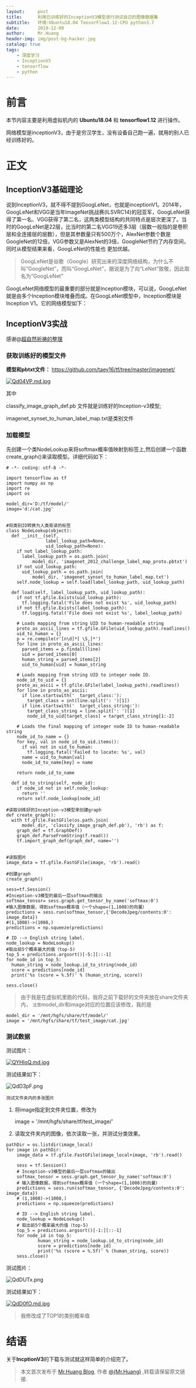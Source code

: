```yaml
---
layout:     post
title:      利用已训练好的InceptionV3模型进行测试自己的图像数据集
subtitle:   环境:Ubuntu18.04 TensorFlow1.12-CPU python3.7 
date:       2019-12-09
author:     Mr.Huang
header-img: img/post-bg-hacker.jpg
catalog: true
tags:
    - 深度学习
    - InceptionV3
    - tensorflow
    - python
---
```


# 前言
本节内容主要是利用虚拟机内的 **Ubuntu18.04** 和 **tensorflow1.12** 进行操作。

网络模型是inceptionV3，由于是穷汉学生，没有设备自己跑一遍，就用的别人已经训练好的。

# 正文


## InceptionV3基础理论

说到InceptionV3，就不得不提到GoogLeNet，也就是inceptionV1。2014年，GoogLeNet和VGG是当年ImageNet挑战赛(ILSVRC14)的冠亚军，GoogLeNet获得了第一名、VGG获得了第二名，这两类模型结构的共同特点是层次更深了。当时的GoogLeNet是22层，比当时的第二名VGG19还多3层（层数一般指的是卷积层和全连接层的层数），但是其参数量只有500万个，AlexNet参数个数是GoogleNet的12倍，VGG参数又是AlexNet的3倍，GoogleNet节约了内存空间，同时从模型结果来看，GoogLeNet的性能也 更加优越。

>GoogLeNet是谷歌（Google）研究出来的深度网络结构，为什么不叫“GoogleNet”，而叫“GoogLeNet”，据说是为了向“LeNet”致敬，因此取名为“GoogLeNet”

GoogLeNet网络模型的最重要的部分就是Inception模块，可以说，GoogLeNet就是由多个Inception模块堆叠而成。在GoogLeNet模型中，Inception模块是Inception V1。它的网络模型如下：





## InceptionV3实战
感谢@[超自然祈祷的整理](https://blog.csdn.net/sinat_27382047/article/details/80534234/)

### 获取训练好的模型文件

**模型和pbtxt文件：** <https://github.com/taey16/tf/tree/master/imagenet/>

[![Qd04VP.md.jpg](https://s2.ax1x.com/2019/12/09/Qd04VP.md.jpg)](https://imgse.com/i/Qd04VP)

其中

classify_image_graph_def.pb 文件就是训练好的Inception-v3模型; 

imagenet_synset_to_human_label_map.txt是类别文件

### 加载模型

先创建一个类NodeLookup来将softmax概率值映射到标签上,然后创建一个函数create_graph()来读取模型。详细代码如下：

```
# -*- coding: utf-8 -*-
 
import tensorflow as tf
import numpy as np
import re
import os
 
model_dir='D:/tf/model/'
image='d:/cat.jpg'
 
 
#将类别ID转换为人类易读的标签
class NodeLookup(object):
  def __init__(self,
               label_lookup_path=None,
               uid_lookup_path=None):
    if not label_lookup_path:
      label_lookup_path = os.path.join(
          model_dir, 'imagenet_2012_challenge_label_map_proto.pbtxt')
    if not uid_lookup_path:
      uid_lookup_path = os.path.join(
          model_dir, 'imagenet_synset_to_human_label_map.txt')
    self.node_lookup = self.load(label_lookup_path, uid_lookup_path)
 
  def load(self, label_lookup_path, uid_lookup_path):
    if not tf.gfile.Exists(uid_lookup_path):
      tf.logging.fatal('File does not exist %s', uid_lookup_path)
    if not tf.gfile.Exists(label_lookup_path):
      tf.logging.fatal('File does not exist %s', label_lookup_path)
 
    # Loads mapping from string UID to human-readable string
    proto_as_ascii_lines = tf.gfile.GFile(uid_lookup_path).readlines()
    uid_to_human = {}
    p = re.compile(r'[n\d]*[ \S,]*')
    for line in proto_as_ascii_lines:
      parsed_items = p.findall(line)
      uid = parsed_items[0]
      human_string = parsed_items[2]
      uid_to_human[uid] = human_string
 
    # Loads mapping from string UID to integer node ID.
    node_id_to_uid = {}
    proto_as_ascii = tf.gfile.GFile(label_lookup_path).readlines()
    for line in proto_as_ascii:
      if line.startswith('  target_class:'):
        target_class = int(line.split(': ')[1])
      if line.startswith('  target_class_string:'):
        target_class_string = line.split(': ')[1]
        node_id_to_uid[target_class] = target_class_string[1:-2]
 
    # Loads the final mapping of integer node ID to human-readable string
    node_id_to_name = {}
    for key, val in node_id_to_uid.items():
      if val not in uid_to_human:
        tf.logging.fatal('Failed to locate: %s', val)
      name = uid_to_human[val]
      node_id_to_name[key] = name
 
    return node_id_to_name
 
  def id_to_string(self, node_id):
    if node_id not in self.node_lookup:
      return ''
    return self.node_lookup[node_id]
 
#读取训练好的Inception-v3模型来创建graph
def create_graph():
  with tf.gfile.FastGFile(os.path.join(
      model_dir, 'classify_image_graph_def.pb'), 'rb') as f:
    graph_def = tf.GraphDef()
    graph_def.ParseFromString(f.read())
    tf.import_graph_def(graph_def, name='')
 
 
#读取图片
image_data = tf.gfile.FastGFile(image, 'rb').read()
 
#创建graph
create_graph()
 
sess=tf.Session()
#Inception-v3模型的最后一层softmax的输出
softmax_tensor= sess.graph.get_tensor_by_name('softmax:0')
#输入图像数据，得到softmax概率值（一个shape=(1,1008)的向量）
predictions = sess.run(softmax_tensor,{'DecodeJpeg/contents:0': image_data})
#(1,1008)->(1008,)
predictions = np.squeeze(predictions)
 
# ID --> English string label.
node_lookup = NodeLookup()
#取出前5个概率最大的值（top-5)
top_5 = predictions.argsort()[-5:][::-1]
for node_id in top_5:
  human_string = node_lookup.id_to_string(node_id)
  score = predictions[node_id]
  print('%s (score = %.5f)' % (human_string, score))
 
sess.close()
```

>由于我是在虚拟机里跑的代码，我将之前下载好的文件夹放在share文件夹内， `注意`model_dir和image对应的位置应该修改，我的是

	model_dir = '/mnt/hgfs/share/tf/model/'
	image = '/mnt/hgfs/share/tf/test_image/cat.jpg'

### 测试数据

测试图片：

[![QYHIoQ.md.jpg](https://s2.ax1x.com/2019/12/07/QYHIoQ.md.jpg)](https://imgse.com/i/QYHIoQ)

测试结果如下：

![QdD3pF.png](https://s2.ax1x.com/2019/12/09/QdD3pF.png)


`测试文件夹内的多张图片`

1. 将image指定到文件夹位置，修改为

	image = '/mnt/hgfs/share/tf/test_image/'

	
2. 读取文件夹内的图像，依次读取一张，并测试分类效果。
```
pathDir = os.listdir(image_local)
for image in pathDir:
    image_data = tf.gfile.FastGFile(image_local+image, 'rb').read()

    sess = tf.Session()
    # Inception-v3模型的最后一层softmax的输出
    softmax_tensor = sess.graph.get_tensor_by_name('softmax:0')
    # 输入图像数据，得到softmax概率值（一个shape=(1,1008)的向量）
    predictions = sess.run(softmax_tensor, {'DecodeJpeg/contents:0': image_data})
    # (1,1008)->(1008,)
    predictions = np.squeeze(predictions)

    # ID --> English string label.
    node_lookup = NodeLookup()
    # 取出前5个概率最大的值（top-5)
    top_5 = predictions.argsort()[-1:][::-1]
    for node_id in top_5:
            human_string = node_lookup.id_to_string(node_id)
            score = predictions[node_id]
            print('%s (score = %.5f)' % (human_string, score))
    sess.close()
```


测试图片：

![QdDUTx.png](https://s2.ax1x.com/2019/12/09/QdDUTx.png)

测试结果如下：

[![QdD0fO.md.jpg](https://s2.ax1x.com/2019/12/09/QdD0fO.md.jpg)](https://imgse.com/i/QdD0fO)

>我修改成了TOP1的类别概率值

# 结语

关于**IncptionV3**的下载与测试就这样简单的介绍完了。

 
 > 本文首次发布于 [Mr.Huang Blog](http://www.huangsz.xyz), 作者 [@(Mr.Huang)](http://github.com/EmotionalXX) ,转载请保留原文链接.
